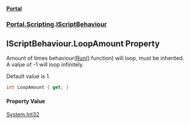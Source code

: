 #### [Portal](index.md 'index')
### [Portal.Scripting](Portal.Scripting.md 'Portal.Scripting').[IScriptBehaviour](Portal.Scripting.IScriptBehaviour.md 'Portal.Scripting.IScriptBehaviour')

## IScriptBehaviour.LoopAmount Property

Amount of times behaviour([Run()](Portal.Scripting.IScriptBehaviour.Run().md 'Portal.Scripting.IScriptBehaviour.Run()') function) will loop, must be inherited.  
A value of -1 will loop infinitely.  
  
Default value is 1.

```csharp
int LoopAmount { get; }
```

#### Property Value
[System.Int32](https://docs.microsoft.com/en-us/dotnet/api/System.Int32 'System.Int32')